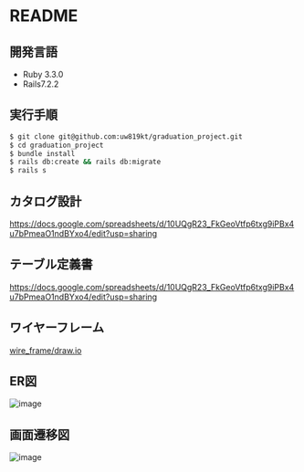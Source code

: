 # README

## 開発言語

* Ruby 3.3.0
* Rails7.2.2
 
## 実行手順
``` bash
$ git clone git@github.com:uw819kt/graduation_project.git
$ cd graduation_project
$ bundle install
$ rails db:create && rails db:migrate
$ rails s
```

## カタログ設計
https://docs.google.com/spreadsheets/d/10UQgR23_FkGeoVtfp6txg9iPBx4u7bPmeaO1ndBYxo4/edit?usp=sharing

## テーブル定義書
https://docs.google.com/spreadsheets/d/10UQgR23_FkGeoVtfp6txg9iPBx4u7bPmeaO1ndBYxo4/edit?usp=sharing

## ワイヤーフレーム
[wire_frame/draw.io](https://viewer.diagrams.net/?tags=%7B%7D&lightbox=1&highlight=0000ff&edit=_blank&layers=1&nav=1&title=%E3%83%AF%E3%82%A4%E3%83%A4%E3%83%BC%E3%83%95%E3%83%AC%E3%83%BC%E3%83%A0.drawio#R%3Cmxfile%3E%3Cdiagram%20name%3D%22%E3%83%9A%E3%83%BC%E3%82%B81%22%20id%3D%22cO4vLn0zB5Kv0z417HdJ%22%3E7X1tc%2BM2svWvYdXuh5ki%2BAp8pGT57j41dyvZpGqzzzfF1thKNJIjyxM7v%2F4CICGJREsCIRKSiE5NxSQlwVb3QQN9cNAI4vG39%2F9ZT1%2Be%2F3f1OFsEUfj4HsR3QRSRMA35D%2FHko3yS0urB03r%2BWD7ae%2FDT%2FK9Z9cmkevo2f5y9Vs%2FKR5vVarGZv9QfPqyWy9nDpvZsul6v%2Fqy%2F7etq8Vh78DJ9mmkPfnqYLvSn%2F5k%2Fbp7LpzTKd8%2F%2FMZs%2FPavfTDJWvvJtqt5cfb%2FX5%2Bnj6s%2B9R%2FEkiMfr1WpTXn17H88Wwnh1u9wfeHX7h61ny43JB1bx%2F8t%2F%2BrL6%2Fy8vP%2F32Ef%2Fr20%2Fv%2F%2Fj9E6FlM9%2Bni7fqGwdRtuANjr6ueLv8z958VLbI%2FnhbqRc%2BvUpPFfwNhL5wb492r%2FOrJ%2FlzEgc0Doo7eREFo7C6KJLqpVGsfhn%2Fs8vfV320tNj2V0eb2bt4%2Frz5tuAPCL%2BcLuZPS379wL%2F%2BbM0ffJ%2BtN3PuuKJ64dv88VF8fPTn83wz%2B%2Bll%2BiDa%2BpPDlD9br96WjzNhmXD76%2FZNWVlXtDl733tUmfZ%2FZqtvs836g7%2BlejXOovIjFc4Jre7%2F3KGGhFn57HkPMXEFj2kF1Kdt0ztf8ovKnW1cywDXNsy6MwM5YKg9i3dgpYglNStFKhrsWSnKQt1KEe3JSqp3ntMBknM6wCQPuFFG%2FM0sYHdBEQ2mSyjTVr5ONE%2BzyKWjyfmOjk84mii3jtWTkfJ4VD2hTL00Vqhgw%2FF4s3unehBk1KXTo%2BuPgXGm9wzHMTA%2B2DVeX6bLLroGIzu0V%2Fi%2Fb3YWut8Ryl88lI4Qx5nm49ypixPdxUbTsyvrLEkMdRZgWtWfJQ2mVU%2FcTC%2Fm336bvUx%2FVS2Ex61SH1mzWJ9F5QyAVxr1NdmMoWnUQeyEp7Hzdb5YjFeLFe%2FLd8vVcgbC6biDToPsgvaCZiMNe82Wj4XIYHcW2LNP3ZgiGle5M4lE2N5M1%2BoB5fe8qb27h7f1920fnr3PN7%2BIZj4zllf3%2F5X3hNDq%2Fu69%2Bj3y5mPv5ofZes4tIkJu%2BWzJrfPL%2Fk3VlrB%2F%2BWDXmLz72L9rNtfS5a%2Brt%2FXDzACm3DxPs2MtqjfOHmv0wFEIpRCCqmfr2WK6mX%2BvkwoQqqrf8MNqLuek76qZeo%2FnqWS9ifKbV5%2FaJwGaDaX1hkjWaKi0jNaQBPn2a5%2BBe2hC1hHf8PN6%2BvD7ZPo6u9b59LnhCo7%2BkR78oVjWG88QQ7PHKwtlLGZnhLLPYRjXw1nVHoYzu3CWJHUIx4llOEtYoy8wx%2BEs0aHOTfxTdVthvQbSOtpX683z6mm1nC6%2BrFYv1Vt%2Bm202HxXIp2%2BbVb27bFG%2Bj%2FCj6G7Xpa4fpMboO48%2FjdLzx6r0YFqcBWws2aA8GKVBkQWTRKTCIlHmLxUBzYNJGtD7gGXiYjQJeEyb0KCgAaV7rCEVtBN%2FOLkXHxcvpSLJHiWSUORNxeqlq%2BWZuhoXG7kiBVLFEGCf%2BmPgo%2BwggoyJlUMI4l%2F7fedrYYQKUnR7kwdFeq2USkc%2BT9O6zwkBnE6cLrskBgTB6%2FP0RVxWGX8tIgt7PXAQTOdLOXEg8n6xmL68zkt%2BQL7jeb54%2FDL9WL1tVDvqrj9rs7qtgSWuXM0Ga1yMIhi7N3ZqwDvUjP1vMQkdPa%2FW87%2BEjReVOZsOeP1z%2Fm0xXc7%2BMZs%2BNh6NVo8f20%2BtV7%2FPFE0xXz7z%2BZ5wwEYO5eIdi9nXTXX562qzWX2rbtaVdULQuY%2Fr1cvPargMYTbkRcxppD3TEf%2FH7TAOP6dByr%2FxmN%2BT3T3%2FJ96%2B3oxXS%2F4XT%2BcSFbPp6%2BbP2WsLvOyQ3Y5ZgSAR570hQmdW%2FrU6iAn%2BpTfz6eLfgnxbPi0amQkU2OpU3TEUrLidvi5k0vPMQ%2BVsCTuyHVik22fryfdZ6X2YZz3RWVr5T7nK1H1VYzuTtm5tuuDfcDnd8K7GB5HXPibuRK1M1QhxPqniU7GimniNcoRNS9i81x06fBQB3AcHD89C6Z1EERMXiCIrFOX6VG6gKIIW5zh4UjF%2F50GpSET6hyiyQhEhRIdR0imMDFpzAiOArxDBiI9khcgH%2Bf9ZhjCyhFGS6jCCyAR7GBm05gRGAGkhuKl7IU%2Fb0lYIIzsY0diXQS2HYVRUHGUxESwnwsgKRtCi30BhBAjUdV4cYWQHoxRI1NJOYWTQmhMY6aQsQdRYokbptvf9zDpFjUFrLlCT6ezyYXoZUXMUNXEM5GHQwow9agxac4IanYHWhbSIGsNtVcAINUzU6IS0Li5B1BihJgmBLGuQyXqmE9AposYSNYk3I5ROOCMxaIua3JsRSueXMfO2RE1KfOEBM51OpogaS9SkvtB%2Bmc4e45qDLWqoNyOUTharjVIIm7awySJgiBombAByGNlhW9goqn3wuXeus8ME6WFb2DBfBqncYOs3StYD55L1jzokTirY%2ByowQXKdCcaoUus55%2BvXjzjPIkFqtOYkihjsukaQdKpWv33MADpjxIwVZky16bePGWgTNGLGBjPGSnR70Bi05gQ00L5nBI0VaEx15%2FagMWjNCWgAwTCCxg40pirz2x%2BeoPrVCBob0Bhrym8fNC0qNCBojoPGVEFuDxqD1lyAhraoNIGgOQ4aUwG5PWgMWnMCmhZcL4LmKGiM9eP2oDFozQlokP%2FtDDSm8vHbBw3ywV2Bxlg9fvMpN0VCuDPQmIrHbz%2FSICPcGWhMteO3DxpkhLsCjbF0%2FOZ5GoqMcGegMVWO3z5okBHuDDSmwvHbH56QEe4KNMay8ZsHDUNGuDPQmIrGbz7lZsgIdwYaU8n47UeaFowwSsadS8ZzXaLjuOg5Q%2Fb3RM%2FBkueEIdt7Nkh8K3DOkOztCjPelDNnyPV2hRl%2Fipcz5Ho7A403pcoZcr2dgcabwuQMud6uQONNGfIoRK63M9D4UnQ8CpHr7Qw0vtQcj8IWXC%2BC5ihovCk5HoXI%2F3YGGl8qjkch8sFdgcabguNRiIRwZ6Dxpd54FCIj3BlofCk3HoXICHcFGm%2BqjUchMsKdgcaXYuNRiIxwZ6Dxpdb4trA4guZs0HhTaXxbVhxBcz5ofKkzvi0qjqA5HzS%2BVBmPyOFj4FAh7lwhTlQfvphEPCJ4wlutY6AinNsCz29riwnPBOARwcPaLCHii947IngymyVEvJF3b4WCiJHWGPFFzV0ZAjFigRFfxNsRUh%2B2GPFHq63YZMRIa4x4I82OEsSIJUa8UWJHhylUxMhRjPgjvI6QVbXFiDc66whZVkuM%2BCOrjpBmtcWINyrqCHlWW4x4I5qOkWe1xIg%2FGukYeVZbjHgjiY6RZ7XFiDcK6Bh5VkuM%2BCN4jpFntcWIN%2FrmGHlWW4x4I2eOD%2FOsKGd2L2dO9NjkWM4cI6la6xgoZ%2F60HdAQE20HEm%2FkzDFyqJYQ8UbOnCCFagkRf%2BTMCVKothjxRs6cIIVqixFv5MwJUqiWGPFHzpwghWqLEW%2FkzAlSqLYY8UbOnKBU1ZYd8UbOnCCraosRb%2BTMCbKslhjxR86cIM1qixFv5Mwp8qy2GPFGzpwiz2qJEX%2FkzCnyrLYY8UbOnCLPaosRb%2BTMKfKslhjxR86cIs9qixFv5Mwp8qy2GPFGzpwe5llRzuxezkwzDXeO5cwpkqq1joFyZm4LJFHbYsI3OXOGHKolRLyRM2dIoVpCxB85c4YUqi1GvJEzZ0ih2mLEGzlzhhSqJUb8kTNnSKHaYsQbOXOGFKotRryRMyu9JWKkLUb8kTNnyKraYsQbOXOGLKslRvyRM%2BdIs9pixBs5c448qy1GvJEz58izWmLEHzlzjjyrLUa8kTPnyLPaYsQbOXOOPKslRvyRM%2BfIs9pixBs5s5qcI0ZaY8QXOXOmJO%2Ffp4u3CiPBhAYFC0ZxMMmDURKMdAplLf6g2eMRuOyhydRN5uLfrZeqyVQlBk5iXRmWAH1RndjVuRaYxGGumzPKFqJbfF3xr79vxeyPt5V64dOrlIYX%2FA0ke3mXVlOv86sn8fPXN943lqo5%2FgeWLZYvXqmL8jCsuYhqDlIE3b6DVP29zh0UH3bP68t0aeSe5IB7gkkWsHFAmew2aVBkwSQN6H3A5MVoEvCgwt9D44Cm4kkRBiMSTHgHowENZa%2FLgiIXH%2BfAHvEGWcDugiLac3n5Vx5wOffJpu7X6WL%2BxMPv3cNMBE%2F%2BQHhu%2FjBdFNUL33iAltEfAsgOQiGIEdIWDYTVwJCFkQYHogRtTjqs2qRew0PDqk%2FcDC%2FmXz4K6yNlUOlDDq%2F71ntIotskZ0AfSdXnujdKdNoodWiciC7A4G8YcFJziF3QXvFpe82Wj8V6LedElQX27FM3pog31UYhEgX1nUOU3%2FOm9u4e3tbft1F%2B9j7f%2FCKa%2Bcx4rCnv%2FyvvCaHV%2Fd179XvkzcfezQ98%2FsYtIuJE%2BWzJrfPL%2Fk3VlrB%2F%2BWDXmLz72L9rNtfS5a%2Brt%2FXDzACmG7WP6dQbZ49PM1MIpRCCqmfr2WK6mX%2Ffb%2BvoDPAHMXXd4zEaQ2JEGsAsv3n1qR029YbSekMkazRUWkZrqKu5o9p1fc5chx4YTH9eTx9%2Bn0xfZ6bTHddj37nhCg7%2BgJQQimVxb6EsBVx6ZaGMxeyMUPY5DON6OKvaw3BmF86SpA7hOLEMZwlr9AXmOJzpjJow8U%2FVbYX1GkjraF%2BtN8%2Brp9VyuviyktyGeMtvs83mowL59G2zqneXLcr3EX4U3e261PWD1Bh95ybmAM8xnMS8%2FcDT5E4unJgrTvaKEjGSA4Jcx6mFmtFdQypmzv1c0F4G%2Bfyl5y83lIopfeWpYUHB9OSwoN54JXOXwaRiijTDVMwiXF1nKpbdAKt0Y6nY0MPZYFIxYDOqN6nY5UDqJhXLYmiO1nKsSluswSXBaBwwIl8qArpdX4vlitsooPxTsViVY6m8iMTid%2FmEf7C8KMKhD36svjTH9HyQUGj7YH%2FD3%2BEpjfFS7WGYpGLplRZyhZYjRV6MmFA7VAii8iIPivRaV1878nyc1D1PkotPfKCZT4ee15fkvfBzeiDXuZyfD68fdePnKOBRbSLFFaKOx7Dd2%2BjGEb24eyGtjQsutL3t4joXSnLddiQCjNebLiWLIbr6So2X1oGX6BU5XRvPYBXzOo0XA0EZNF4zs%2BvOeJD6R8yYWaVIo%2BNgdL3mpHVz5sA01ikWSRxCKxvDWXg6W7R74YUnahBo%2B154asgi4zQFihq7XUihrQbvXheeqHkx8gvai56216XZ2ttZeFIuP0mCKZieJMHUG6%2BEqR3MwhPtYHQb1sJTi3B1nQtP6pddcyi7rYWnwYezwSw8Mb0SjC8LTxcEqZuFJ0oOSwA74BuZ2NXFIkEnj0LJK6diY1dxL5eQiFxvkmtJ%2FLpaZsrVk1g9uZdrUiQoqCQwU0FLi4siYG1Xqa6f5LQYKZXOsQoPAE8XUaDQR2%2FpPVM72PrBVC42%2F4nFKQ6KIqB3cq0iEwtVAmUSC345%2FOKLFowAE16xT3Mk6bFy43TZwUO5qdPkIpJOHWtO64Owae%2BDWPWorQ%2F0GhtuSTUWQVPUznpdFhSJWAMWrOd9FYEZkzE5CUZ3wei%2BkhDwJwPvflljOqbI4Yt1vwgQj%2Bw0H6163a12P8AHrrtfr4NeJqdNY7lDfiIkO6WUh%2BNMOHoifD3wXtcc9BRjfrleZ6BFvdLeAtjOdW%2FpVeYgRyQWV1PEcmgq7mQ0vBdBTQiZcpFAjDJZfCKVerfyJTb0jtQYvuIYWJomkdOeBCxNC4UKU4ni4Mcv0AmOe2SvREAmlshLmSmfR4rsTf6fSo6Ap%2Bi8C0aKFGB31QUf6Say5gt3pWedElqjd9spk5sd3owFDr3pRVgCDG%2BX0YtYmDOuz7SgAmKOY1PSQYWqw7GJCqfQoio6VRDpqVTMHEpd7CgfevRpzK1Jpncgt3PrBFAOVGN7vr14f1fDfPzO%2F7vW7tSITiS%2FOFOUAHRdp5w%2FkQO77FdFpMTGJWUUCsbWs%2B4UX7o7pTo1KPpLeDudBjCh404DVcWzzE36u7jurGcrvz%2B8nypSxIAjIaqaUw9TiNreRblS5m43PmkucqpEZZB%2FGpZzXAIlS2ikG8WtspK1Ss56VaJuPXTNSlQG0Y0Ne11avnU7SlTl8pOqGAXTk6oY9cYrkW4NRonKoE0%2FXitRW4SrK1WiGuzNuHQouy0l6uDD2XCUqPrZHb4oUS8IUkfVKCOwzm6HW9%2FZvVx4ksIYIaXQTh24JVqq%2FThG1OlIh7NvqJiJWhfsw%2BG9LjmW6l%2Bi6YFHSiocKaWx0gwX4%2Bql0W2JACyw0AjkRG253ufX1DqQk2kN2R1I1BcrHUu1Yi7VitHQHdzo7NsTRC7Y26HdoN32dkZ2Hbjq0vfN%2Fn9jAh%2Bbvp1%2FrhdQIPTyob7XJac2zt9XgDU3EtyiAqwLgIDq9YR%2BVsIsRyABCzt3Wfuo3DpUSpAmt1njyoa%2FaNai0YcCJZ925ejD1Q7d6DlqQaAEg9q8sPu4H9FAgwcg%2FiAJtCrXIz6iq8EHFYqT8qViIvXCCJTqHlKRq0meK6D0WhXRpGwqEyvuhdzuRsOgiP2jFRqpZAwQ5GAqqVb6%2B4BFz0UUt0wS%2Fz%2FLfJ1IxIk%2Ba3Q9keiVMkzE1hF2txcIlKPFRSrPAB60x%2FVMIc50oigHJgdxj527V9aw3JZA9zbaoc%2BZmc%2F77Oe9coO5rHIdVvQBlYwAn%2BmJi3JDSo4o4Fkj0VDA0s%2BOGYJeOcRyrxFVp09P0OtRorZe7Hk9y117vVfycMsApGLLaEHMjiPfJohyklBIrBR3MgHwJB1sSJsA2gAsO9PjClLeM39Ybl4QJAG7tV0MNrGANpcRlFh6z8UJGAv69LHBYXZ9SKnbGzBRpPoR88F7GOL%2BrAcRa7dhPWiF2rX1LrQltgPrpab7Z3q0noEG%2B0qtR013wPZovQuV7z%2FfepHaUnJJ613o5IgOrGe8861H613o0JIOrJddQc81qIJ%2BpdZjAJXv2npQ7ncT1ovjy8c9CmVEt2G9LPt8%2BRkfvdlsI6bsGux3s%2FlGAux8dW69m803EuC8ROfWg2rwZLIobaJqBoeK4WeK%2FHezMduGbqufEJRkesUwcGt2nxbuYCUuOVYyTCpsdo4ZNN%2BWZVnDwfp6C7i63mNxhMOrbgMojtDeRXlYP0nt0sURSGhACjg%2BpyuNw4uf00XCVul%2Br%2BURdj665voIJDRI8S%2B9q%2Fh2CiRsnX5yt%2BYWqie3a27feSWbigdTI4GEh0UFnhZJaBO0rrNKAgkNeKNLB7TbKpPgQ1AbTKUEoqKxh6USLgtUR9USSN%2BSyNOiKK2e8dDO4rIZBi0P4%2BpvICTgujuqomwdnNUdTIhO07jdW01or5sg%2FCmjYYOGvCGRi3S5rOM6GqQLVnagdTS66O%2BpTvq57u%2B9jvxDLaRh43saaZU09PHctfd7FcMPo0iCja%2BbCRtw6oXbzY0EPHMcd7F27ekYUBa79nSv9TAGto21k0Aep%2FpEze0%2BVgLW8MZyh73N3AAxo%2BOhm136GKPBlr3pYsDPdHw4rntDWK%2FbW7HuTUdIobrCwXHhG8J6zQI8LHzTAfkTQxv8HFe%2BCXvNGQZWHKObmSQ1m0n2uD8%2B7DV9GHx1jE5gkAAlNJ2Xxwijnnv%2FkMpjdON2YJOP8%2FoY4YX2CVhYMGnWpQaWz1xvFAgvtDG5A%2FPFV7A71ESEfK3my9Ir2CTVTq18XQak9BoMeKH9yR0YEJo2ODffhTYod2G%2BK9hja6I0vVLzRTEgV3BsPgJlrDdivuzynZdAud%2BNmI9evvOC5%2F%2FehvkIsELt3Hw3nHkAK4DOzXe7ExdCryD23e7EZTvpuqT5el1D8PlMnk6opW1ifdlDeVSfqpVR0KT%2FV9rttlvYt5vqdZs6rpoQkw7OZL7eXfUWTspYHfh6ZHS7q95kTuh6Vz0FDltxvUe83WSv3131Wx9d9a56YsAsX3oT6g3tqldOP72vT0H19L4%2B9c4r2YA6nF31XQxzA9tV3yJoXemuemKwVHHpgHZju%2Bo9CGoD2lWf63D3ZVf9RYHqaFf9Vpp3RUeN3BTxYTHEXd2O%2BSgyUDS8Pk9fxGWV0dX6mDAYz%2Fc20%2FlSDgdE3i8W05fXeZn%2FyXc8zxePX6Yfq7eNakfd9WjuhrUJUKgzCwFza%2FPHLu1tMKuo2fvfYnYxel6t538JMy8qizZ98Prn%2FNtiupz9YzZ9bDwarR4%2Ftp9ar36fqTx0vnzmA7nwwUbGZ%2FGOxezrprr8dbXZrL5VN%2BvKPCHo38f16uVnFQFDON19ESOVNGg64v%2B4icfh5zRI%2BTce83uyu%2Bf%2FxNvXm%2FFqyf%2Fi6VwCYzZ93fw5e20DmR26W6XOICia43iXmACWRoBiEwdQws2wmU8X%2FxaMy%2FJp0ZiEQuGuzs8cw8WKG%2B7rQs5vn3kAnS1h17aDjwTCbD35Pivx0IZx2%2FWfVh4lqpeZerRqbWfU9s1NF%2FxLLqcb3v%2F46PLayxxtSyA2Cv9SuVGBQ4d3KzaBKhkgmNqB6b3h%2BRoagH0P54DLoDk34AIWzc6tkYK4s8JdBJw%2FPFjcqeluDXcGO%2FoQXHbgisGTY4YKLkBEdqwUCGLKClMJhbTSA52Fqa3TmMNdNof7qGPggildgpGj3jUwXyvNkSEu2uLCx9QrwdmsLU68SpUSijixxIlXWU%2BC1IstTrzKZOLD8QQzGfeZDFCC1XUmE2PkqHcNzGTKQKofuoG4wExGxwlBnFjixK9MJkKcWOLEr0wmRpxY4sSvTOZwPMFMxn0mQ4D9HM5TGQwd9b6BqUxpjsPLt4gLTGV25sFFXVuceJXKxLjIa4sTr1KZGBd5bXHiVSqj9jH1UUVF7r1jwSiWewMSUdg6H8vrXG4YYAEbBTSTD8udKIV8yIRQcuA70jN10MW2Dhg02cl0lPS4X0%2Bd1oVYuCwWtrtnL4mFw6dqIRZcYgHYx%2BsYCzFYrWI4lbbaOylXtYq3u381HzkttRXlHRx4lZx1jJHcJyNOv0zFFgdxlkkuuu1Inoc5kgec6L2%2BPAurrH%2FH7sT2rivdpH%2BoHtlh7qIBEAKcmkdygKJUmy47x0gG7sa%2FOEaE%2F2MJDR7yRx4hIoeyUSWlc4KInBnUC3BcoC%2BKAVmS43JzOXi%2B5MGRKDw9EtkX6Nv56JoL9OXggYsNi126ntXtFOjbOv1kiaAtVE%2BWCNq%2B80pqWQ2mQF9%2B5AhJTwv0tQla11mgj4LnP15ZQLutAn0%2BBLXBFOij6ihMDwv0XRaobgr00SMnXBoPWuede6ynfuVJB6mq9aJKvOzKwIR%2Fkw3di0NzeUMFzw%2Fjvw9%2BZEzqpfeZXtbdbV0%2FCh6T2VltR1lXipaVV3J5hEUqD85NFKzoXgGN6%2BQGunJ9nDRpxotPi3ot66nzQ744Oj2QDF3O0R2QhUcdHYnlnIms0CpOQBq4fxsdGdp759i%2FFzor1cZ4SkK5ZU6hFTHo7Jm%2BiFN6qYNSrazXOA1JVQm5oPUudNxYB9aLgcAMWq83pTkNAbpJjJMjNUXK5MqaXHFjrJpMUzdLqR1YOAGoH8f4BE9S7Wzs03MjJlxVsColKqhvo%2BF29nOx0fBSh7%2FaGE%2BdF7k9OZxoxlPyIVcHsR3uLwOQh1j4qHkQ26XlIRQ8ie0Kl%2F4b%2Bi9dDFA74HKiKrWG8s1lLpHuwui1H3l5roSAB85I7%2FsZoEDvcazsgAs6jCwm%2FMnk%2FIbPaZjEkSjQe1%2FNbwR8ynrQ6nzUIldPYvXkXkKMSERsa7GmgmJiI1Qp1QDFAIJpyz86AlQHDNOFAeUHWHjwAZhop2BhR0TK1wgWHODaQSzZnpNXW%2BxwmQyy%2FLbikXbqFUKsAbE6mZhkgDDXLcQ4yA%2Fr6zvAGHRYWkUSSZDwibl%2BDjnC5mhkSreK%2B33YhNCJ8r3BZpvSu4PNyTP2EDbHYUMzYEBzDJu01xHNBDY4D2qnhsySVGeQeoPNj69%2FPP7x%2Bhd9G4%2F%2F88%2FvP75OJ7P4kwFB6ninAImIHoId694TqCsd5CS72ihw1EHXvE0gMTgP9NKi2qvcJXDM4ydVigqkJ0WK6o1XIqYdzA6BpIPtsze7QeDMYHWd2wMSA%2F3HpQPZ1e4O8DKYDWZnAHAoyAA3BlwZRt1sCki6qPNwSPjCAfy%2Bk3JHYU3WXYwVL2WwbUBPB0vuc9gDIKufN0%2BhhJC6HALJ1YyB7Wx%2BJQNCTpoaEcsBISPkeEN9DwjkavZ%2B3yYQlBS7WQjsbCA0G%2BodCJAyVTsdXixa8cAthwP14jBidEYanlSyqz0gKbWeE653q6VtaIVHoVz0SeUIerfvETlKD9QbAIeaAxRqfyNmZECi1srIB3rJ%2BAdRT36%2BlOkVCaCy7g%2FP88Xjl%2BnH6m2j2lF3vdk6b1KzTJ%2BdqDIJtRDalyg1UaY1tjWW7Lcu2Z%2B0WOA4hYgo7w0RwGqpCIH3co9pJv7PMjybHe5F7Wr5q3HP1LFVa4dq5Zo056BWbhLpqz21rPZ9u0P5HXFki6P3htP3gQBtcz8DVybNOcGVwbIYjlXux6qPOiRODl1Zb0MXwMvtyDKpPOYBqHzCxzMhosiE%2BgJjz37v6mAMO%2BJhmzGs0ZyTWKOzdqfHMKGvuQvYBEe7rhHXerSzR6BJcw4QmGYGdOEwsmCgon%2BStXTqWQNHmkGlCXFm0cvMYgfsVgONY0TkECNYEoFULqXRWoElcZEKvhAD%2B353aieyA5bl7OO4SWsuwniuk5kAdYwwMRs5ACXrMFED0LLVER93e4qAVLBxhdSFiydyg8EoU1XhqFj2R6RZIY2k%2BgaEgUJN53sxQNnCZnuM6b6jO81PTFpzAhtA0j%2BRe1NoAUUo%2BRLb7rycYIQ6E2qxkjEMP0LpvC9GKGvYUH3NeaCwMSjdeJsESmNvNvep7lK1jLvvBZL1paBJcwOVIzIoHTEoW2S3y68hSPSmqUqBo9b%2BtcKoXessrfyXttzHejxKm7TmJEpDYshWtc0RUa0Q9V73%2F%2F7WMKgcojXATFpzATAKM7kHK6gjnGzgtD2R7%2BRirjWgjJpzgihAnyo250xkdUZcEugGUdsCjfsxBUot7COUQWtO8ASRvXKcK8aSLymqIZDeIZ6s8RSneoQaKJ4gBW8mFg9GZQm0olpFQDydgack1fVuA8UTRPXqR5MgjOzm4fpEnHY6ETdpzQGMcnDFwKTKPwLLBlhZrI93gwRWSlEXfpXc40cdEpejImmLlQCvogq10nwPk4ikLVYwECQn5jT6zHiY3GILjTZi5ihmvCIQW8jNETZHYeMPS8iAdQwEjRVo%2FKECGbBUgaCxAo0%2FfB8D1iMQNJYzYW%2FYPVw6t8SIP0QdAxamkKi7GqIO2vLilqhjwBIBRpX9noNEXcpa0P0IkhPTE31KO0iijuEKQFeY8YmoY7gm0BVsPCLqcFGgK9B4RNThkkBXoPGGqMtCXBLobibsDVGHO%2B4tMeINUZeFbSuwI1HnkqgDDrVxS9RlIS4Rneg5SNRlYQu6H0FyYnqiT2mHSNRlIa4AdIUZj4i6LMQ1ga5g4w1Rl4W4KNAVaLwh6rIQlwS6Ao1HRB0uCXQ3E%2FaGqMsRI3YY8YioYwcxgrycc14OOp7EMTFHsJ5HrWMgD%2Fdpe94xYqL9ZEOfoA6SdlOBCyHSFiI%2BsWwEq%2FxYosQfUk3VpkaMtMWIPxwawb1ilhjxhzIjKFOynrR6w5BhcThLjPjDkJHDLCoyZO4ZsiTUcOeaIcOgUesYyJBxWxym0RETJyYb%2Bnx0kAxZhMS6JUR8YsgipNotUeIPQxYh126JEX8YsgiZdkuM%2BMOQRci0W09avWHIMLGxxIg%2FDFkKn8tBqTixexKLc17oSIMRN%2BOmDpnpYv7EHX33MBNu4g%2BEsecP00VRvfCNQ0HiDALXWnzBmeLWdL92c3Jupk7ArfioBDivPQt1v8ThYS%2BfRUeR7Zm8NW1wthDGfX2ZLmtWz%2F54W21KhlD0o4K%2FuH769W%2BC6%2BOX1Q8e3v4uTajeza%2Be5E9xyEoujlSZsICN5Nnr5S%2Fif3r5u6o3Np29c86h2LCHg758lydpzXfcmZrvVKc1Pcn6XN9BVTvQdwa%2BY%2FoI7Nh3OVQ8A3132ndxpMdM176D6hOg7wx8l0YX912EvrPzHdXXztz6Lgb3MZUm%2Fbri3x7ynXjh06tcSRX%2BI9nLO%2BitX9%2F4vH%2B556GyxWv2UMbqHgIOugLmkkl0vn%2FAvx%2FqWA2zPXG7vejmOPTNo7Ce8%2FFn4VGLqIW07TCfATZhgFHSqK8Zdmawy7eefJxAE5DIGgIsOmDmoyuurs1lsL91tnws1muZ3lcG2DNP3ZaiE1cyChIFdV0F5fe8qb27h7f1922nnr3PN7%2BIZj4zllf3%2F5X3hNDq%2Fu69%2Bj3y5mPv5ofZes4tIhLR8tmSW%2BeX%2FZuqLWH%2F8sGuMXn3sX%2FXbK6dx19Xb%2BuHmQFIN0rkceqNs8enmSmCUghA1bP1bDHdzL%2Fvt3WUy%2FhBkDC7%2Fp6qEnSqw5MGLstvXn1qB029obTeEMkaDZWW0RrqjAXpYGSjB0a2n9fTh98n09eZ6eB2FdyKebBSK3gNKOizFSiS9casgLn5lQUyxudv9oHscxjG9WBWtYfBzCqYJUkdwXFiGcwS1ugKzG0wU7POfaRzE%2F9U3VZQr2G0DvbVevO8elotp4svK8nRi7f8NttsPiqMT982q3pv2YJ8H%2BBHwd2uR109Ro3Bd1ZUowSqdHQifW4OVOmBgUoevp0GTPL%2FozDg0WqSBiMaFPdyIYAEo1gk1UUUjApx8ntRBPROXtCAyTSbjoNRJJ8QmXjfB6OxWEoQT1j18VEiGq9eYqY5%2BY0OiimphQKgdGOkTp51MixScjUT%2FHY2v5JBIo%2FqKS5ppvOmg0QWpccb6nmQoASY8ooeHMuOy7vpnezKvN%2BH%2FN%2F7%2B%2B7FYXTNLG6kHETvm5ToQOpNmk4jiNbGrmneNRs9itp2zSYymg313TWV3xtL8nzUpPdiSObzSTHu7rpmJP83kG7Z8GKqd8sc2DfQ34gZtahjWzGl2v6hB7G5aL6UKRcJoD0%2BD8%2FzxeOX6cfqbaPaUXe92boxlDHgADiIwe4xArYo%2F4rbt87bvrXDdTs%2B2jEigHxHTESIECVNpEapkAmHCIWpjImxFC7JlyhPUxKZwaAwv97B2u36ytq5%2FLjwzaQ1B8I3GgErQwC0UpGk0jvET0v8vNe9vb9qnbQMIcfxZNScE0ABqTUIqNFEECUIKCtAxcA0JY6jThFl0pwTREE5uk7AZUExDhS1hIhqi6gcUG4knQLKpDUneDJYFBtCKhMBGkVw4rrdOdr9zFUlpJjLuMhlrOp9Os5l1KhSi%2BZansLjO0tFZBczz3uhYMSwvt%2Bd2mUuwNrKGZmLQWsuwngMMFLgtIDxh6m8YAE9HH4QSEfHFmBL6TAz4hig32BcZcGISUo6DhhW87PEFVEFVYcPLIjFy%2BSANxbjXDEJWCEXHeXihkAYf4Ipsi2wlPht%2BCMhxOHxdDgR6BEzqXs5AKZiAARWrhFPZiqWSKdchpkgxxCFlwgtBIurEXB0jzCyhBGwG0Q5uRsYmbTmBEYQb5cJ0pfmckaVyBmV%2FD%2BVurtCLl8hsOyABVDCA51IAQQeqMikiCd7PEHbZJOWVUpPjHcGrbnAUwKQlMgk9AcsoO7BMANVAmgZkUroDViJ0pkPH1gQiY5UQm%2FcZwiQn4OkEhKIVEcqoWs8ZfrK7DCphAQi05FK6AZG28PbB08lJDB1jlRCT8ACKgKmncYnk9acAAuizpFK6BpPFKDOW%2B4qOzHeGbTmBE8QdZ6L%2BXglaglFBS7E03l4yiN9Pj5QaurwHBvlcu7kch91BFxOPad2ifoeM1S%2FQCEcxwRu62qLCd80bWq6jRBpCxF%2F5GkpHrdiixFvlGYpbq%2ByxIg%2F6rEU01pbjHgjDVNjHmKkNUa8UXmluOfLEiP%2BKLdSXIK2xYg3Iix1XiZipC1G%2FNFTZUir2lJo3kijMqRZbTHijdwpQ57VEiP%2BaJky5FltMeKNLClDntUWI95IjTLkWS0x4o98KDvMs6J8yLl8CKgC6lg%2BlCFfVusXKB%2FitkB%2BrC0mfJMPAWdpIURQPlTHCNJjthjxRj6kjj1HjLTFiD%2FyoRzpMVuMeCMfypEes8WIN%2FKhHOkxS4z4Ix%2FKUYZoixFv5EM5yhAtMeKPfChHWtWWQvNGPpQjzWqLEW%2FkQxR5VkuM%2BCMfosiz2mLEG%2FkQ1qa1xog38iGKPKslRvyRDx05TRPlQ87lQ9TwOMf%2B5EMU%2BbJav0D5ELcF8mNtMeGbfIgiPWYJEX%2FkQxTpMVuMeCMfYkiPWWLEH%2FkQQ3rMFiPeyIcY0mO2GPFGPsSQHrPEiD%2FyIYYyRFuMeCMfwtPcbDHij3yIIa1qS6F5Ix9iSLPaYsQb%2BRBDntUSI%2F7IhxjyrLYY8UU%2BxELkWW0x4ot8iIXIs1pixBv5EFPxrHlqJw1Go2ASBzQSh3VGYTCJAnYXiOkLjzzZQjj664rbfR9e2R9vq43EivR0wV9cP%2F36NyHV4ZfVjyhN%2Fy6dp97Nr57kT3EWdi6OLJ6wgI3EIXzVL%2BJfrfxd1RubqOZe3dQRPF3Mnzju7h5mAjX8gfD9%2FGG6KKoXvnFkSthDWF8Le8%2BUDkqH2Y%2Bvfzz%2B8foXfRuP%2F%2FPP7z%2B%2BTiez%2BFPUGmSkiuGVdijOdXI%2FA7RD6iy%2BzrVDJCZER8MpZ4sXPr1KJZlwOMle3kH3%2FvrGu%2FbS1KU7FxwKSHve7s1DYVrzkO4fSNulUo1z%2FAP%2B%2FcC5302zPXG7vejmIAe%2BeRTWwzp%2FFh61CGE1gyQkAQRvDDBKGvWF2tzALPUOfQJNwFhlCLD4gJmPSs5cmws47btprtnysViv5QheGWDPPHVbik5cyUhJFNR1pZTf86b27h7e1t%2B3nXr2Pt%2F8Ipr5zFhe3f9X3hNCq%2Fu79%2Br3yJuPvZsf%2BGyDW0QE9%2FLZklvnl%2F2bqi1h%2F%2FLBrjF597F%2F12yuncdfV2%2Frh5kBSDdK5HrqjbPHp5kpglIIQNWz9Wwx3cy%2F77d1dLryg5hn7ZN39TEqIg1clt%2B8%2BtQOmnpDab0hkjUaKi2jNdTVRCcHTidvO7LRAyPbz%2Bvpw%2B%2BT6evspuYr5sFKLSw3oBBqkR%2BKZL3NVlRhgGsOZCxmZwSyz2EY14NZ1R4GM6tgliSNCXdiGcwS1ugKzHEw0xcahIl%2Fqm4rqNcwWgf7ar15Xj2tltPFl5VMw8VbfpttNh8Vxqdvm1W9t2xBvg%2Fwo%2BBu16OuHqPG4DsrqrEUmp%2BVw8rry3RpNFClBwYqkVjTNGAyxR%2BFAY9WkzQY0aC4l7k%2BCUaxvJDXZfZf5OpJrJ7wN%2FOPEJmpp6LBIpUXhcjayzezVL2ZVU9G4%2BqiCINJEozug2Ii%2FoziLijivYGz%2FJLDGjjzehqZ6yNnRFuuiJ4JMmA2JLwTin%2FABRN4oCPh99EoKCLpbv7w7uinzryIApYJ2LigBlr7NA6zz3WvMkCaGSVOvQrNiLoMHQ0MUOkp2ff5AEjvBt6LlSR1m8Ho2henE2CmdA97%2Fn5%2FF3%2Fw%2B3X2mURB%2F4gFSQSYsMcuQzUTdthlZE%2Fhw6IY7%2BSIOcnFyFgUMn7eC7bbry7DLt5lmO7vasTJtxe8%2F1SDT%2Fz%2BfjOdCZB9O%2B5MitLppzPlYswZFXLuWcipRyZ9xORkVk45vepMUazvO3TbmTJgtahcuhvJ4Mfn%2FiMypElfs89F8eX7XNRnn%2BPpWRKwsRy37qs0jzGZ%2BPEh7U5kceKlRDwZdOeLlZZCeT7XxfGOOx%2Bw7CUi4lgkZkPMuLTOB7jAdefrlavJ5KRxLPpcMQlYIfURMtUSfp4IVw%2B6zzUHvJjoohzHfQ5aRLqFvgKZznVf6ZWckKMRi6vJYTksFXcyFN6LiEapeMJTsVEm5U2pZDLKl9iwu1Fz6IpVDrSPBRI57Uc6cSHZJKaI6KGPXaAPHPfHXpkP3sXGMqXOxQxyVFIghex0TKwA8A4YqTUHdlddiAWBROQOLPOrSyYhQIQ57pIAMXITXQm0HdSVmou93dkuB3gPMUXjeXCiWIpQgZ3tqWqv0b6xOgBK2RcogeU4VOUAz9Azr5TLZDcT7qLRsIORRtICdWjcTrMVAm8uFhFAIey6r0Bq2JZ9JTk2rDc2Bgy5Z2RqnnokFLbdXXauQP%2Bwewcg0G%2FtoTys69EvLNA3kFa7FujnBLCJW8U5CaF1oYNw6lWhb1UU1rm9oPlOw16XVrbejkRfFQA6pRjcwvSkZHD7zivRtQ5GpE9CaObntUq%2Fffm361Lpk9Bge9alg9ltyfSHH9AGI9QnoV5%2Bzhel%2FiVh6kirf2RTmSOtvk5eUaHFYHIPPR0Ho2hPq79dCSulOfLjo0Ryk7e4EtZ%2BaEzJZzslfo9cV4%2FLolIJLEDDnZ2Iy1IeIko4VHeS5hy0z%2FOmy0mi%2B3xLeTryObD82aXomMp%2FExk8eAzYSfK2gSQTa3ClDFn0%2B3u57jauNCZiwW4ybFRkaYO4DQFQxAC11yMogPXYm9xK076L5s0uqtLAi9HoHA%2FQDqk9OSQfN4tjLNYF7dnkACFzJi63m5GQGginaqeWNSahIhY8iOPL5kuZLZEAOkXs4Xm%2BePwy%2FVi9bVQ76q43Yyc1U0NnOORqlrhva9KkaLo0tsHGeDwiLujkiLg9aLejlCFQ9NkBIcWV2ra33cx5CCU%2BVYvb6z%2BtPDrIUqTcGNC0xGRfG0KpHZTe604eerFsbhtoK56JGAeRZYUs6slxDiRUJO9pZDW2DyKyrJBFEl2COVRoQVseTTbqILTsoMU8OTyCQysCoXVoAyYiynKCpQosDf2oCY4oaIuotlMKgWQJJKDgwkCTQAYIG422%2BCC0rKAVR3qMGuqECuLZoVVtiog6B1FUX%2BAa5IEGHFEA%2FY28Qn%2FQSiK9Ds1QgxXEoiOx0B%2B0cn2b9FChBfHsSCz0Bq00BujQgRILENGOxELniFIEzuCJBXBDFxILXQEJOsRwmMQCuNMNiYUeoZUBMWqQaSC4lQyJhc4RtT0izYNRD6LTczEzrxQwoTiyEBF1LqISfclvqMOfvjsMhZmBe2HmRx0DJ3Wa2WHknafTJCHGjXrX6ECEecRbFnGi0ZqbOJEhKtqioqWe0hokJq25AQmKbm1BYiqNtAeJQWtuQIL8ni1IjFWOA0AJQ5TYosRUsHj7A47awoYosahEYChCtEaJSWtuUEIQJbYoMVUY3n6Go4pdI0pao8RYLHj78xJV%2FRRR0h4lpgJA%2BxHHoDU3KDnMqiJKOtLyDSCWINNqjRJTWd4AUILMqy1KjBV2A8iEkXq1Rompam4AmTByr7YoMZbEDSATRu7VGiWm6rbbz3Ei5F5tUWKsWLv9ESdC7tUaJaYqtNsfcaLD3Cuq0Nyr0IClIcfVAkmEPGu9a2ApQGEM5FVbo8K3qn4kQlrVFiTeFOjblttHkLQGiT%2B19kiErKo1Srwpm7c9chdR0n5W4k0pPBIhq2qNEm%2Fq3JEYWVVblPhTso7EyKpao8SbMnTb06MQJa1R4k9FORIj02qNEm%2BKw5EYmVdblPhT543ESL1ao8Sf2m0xcq%2B2KPGoMFuM3Ks1SvypsRYj92qLEo%2FqpsXIvVqjxJ9aaMlh7hVVaO5VaFQfxFyr0BLkWetdA1VowhjIq7ZGhXcqtARpVVuQ%2BKNCS5BVtQWJRyq0BFlVa5T4o0JLkFW1npX4o0JLkFW1Rok%2FKrQEWVVblHikQkuQVbVGiT8qtBQVrbYo8UiFliLTao0Sf1RoKTKvtijxSIWWIvVqjRJ%2FVGgpcq%2B2KPFIhZYi92qNEn9UaClyr7Yo8UiFliL3ao0Sf1RoafVL9894PQSbyv2aBO1B6NPmy9m68owuE3t4ni8ev0w%2FVm8b1Y66A%2Fz44%2Bsfj3%2B8%2FkXfxuP%2F%2FPP7j6%2FTySz%2B1L5od%2FmBSt5FmOlZl%2F3pu1LW0tYoAbSXAO6Q3UpE5hoTWahjYsICSuTx7zQYjcQJ3tszlidxQGPxsHyJlmfFU3EgMwb7Wh9r5XWadBncTVpzEtwzYgSuNKBMnA2PCGqJoPe6v%2FcgEMedUqJGzbmBVGQIqdEkoGOElCWkkkhfsYvVdKEjTJk05wZTMYCpXOBoVAhMFYWITpMsKMYBRR7NFlO5Sk1rgaXbMHUtiEoBREViDiWmThxaEzFj4heMz6qy%2BvSKiFcF2CTwqifyU6NcPOTRjo3kp8qXqIQoC0axfA%2BfjoXVNI2N5QWH8b2auOlrBdx5mzpSp4v5E8fXXQmhkXDw%2FGG6KKrH3zj%2BJLghRK%2BFUWcqC9DB1E1qlapV9iq5ihM9uYpUBbJ9MKh6U91PpGN1CFotucoWwoJfefJUM3r2x9tKvfDpVSZSBX8DyV7epdXU6%2FzqSfz89Y334KVqjv%2BBZYvli5pHdz44FHf2nN2Xi%2FKQ1VwEZL%2Bh7h8VIVr4h9%2BuV8Jaux7Mv%2BTz%2F64eZ%2BId%2Fwc%3D%3C%2Fdiagram%3E%3C%2Fmxfile%3E)

## ER図
![image](https://github.com/user-attachments/assets/56ab7681-2f6b-4db0-9a02-e3e8168aa18d)


## 画面遷移図
![image](https://github.com/user-attachments/assets/ae1fd7f8-41d8-4cd6-a887-0705a5612b25)
